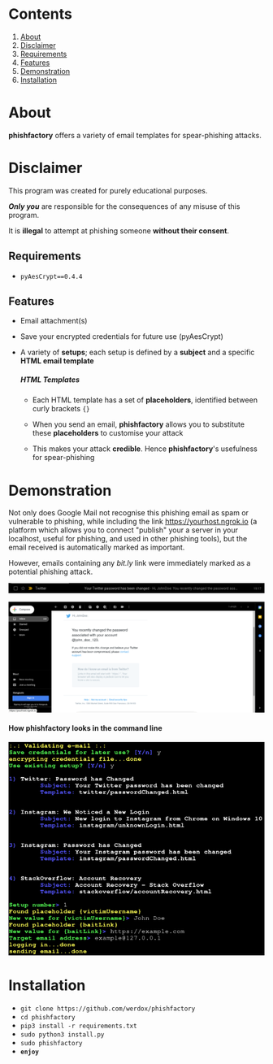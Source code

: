 # Contents #

1. [About](#about)
2. [Disclaimer](#disclaimer)
3. [Requirements](#requirements)
4. [Features](#features)
5. [Demonstration](#demonstration)
6. [Installation](#installation)

# About #

**phishfactory** offers a variety of email templates for spear-phishing
attacks.

# Disclaimer #
This program was created for purely educational purposes.

**_Only you_** are responsible for the consequences of any
misuse of this program. 

It is **illegal** to attempt at phishing someone **without their consent**. 

## Requirements ##
- `pyAesCrypt==0.4.4`

## Features ##

- Email attachment(s)
- Save your encrypted credentials for future use (pyAesCrypt)
- A variety of **setups**; each setup is defined by a **subject** 
and a specific **HTML email template**

    ##### HTML Templates #####
    
    - Each HTML template has a set of **placeholders**, identified
    between curly brackets `{}`
    
    - When you send an email, **phishfactory** allows you to
    substitute these **placeholders** to customise your
    attack
    
    - This makes your attack **credible**. Hence **phishfactory**'s
    usefulness for spear-phishing
 

# Demonstration #
Not only does Google Mail not recognise this phishing email as spam
or vulnerable to phishing, while including the link
https://yourhost.ngrok.io (a platform which allows you to connect "publish" your a server in your localhost, useful for phishing, and used in other phishing tools), but the email received is automatically marked as important.

However, emails containing any _bit.ly_ link were immediately marked as a potential phishing attack.

![demo](demo/mail.png)

![demo](demo/inbox.png)

#### How phishfactory looks in the command line ####
![demo](demo/demo.png)

# Installation #

- `git clone https://github.com/werdox/phishfactory`
- `cd phishfactory`
- `pip3 install -r requirements.txt`
- `sudo python3 install.py`
- `sudo phishfactory`
- __`enjoy`__
